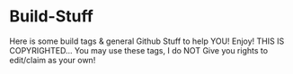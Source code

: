 # Build-Stuff
Here is some build tags &amp; general Github Stuff to help YOU!
Enjoy! THIS IS COPYRIGHTED... You may use these tags, I do NOT Give you rights to edit/claim as your own!
